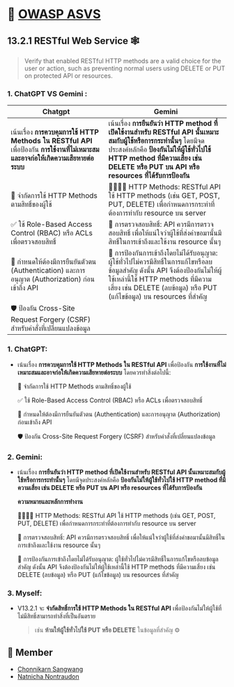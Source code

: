 # 📣 [OWASP ASVS](https://owasp.org/www-project-application-security-verification-standard/)
## 13.2.1 RESTful Web Service 🕸️
> Verify that enabled RESTful HTTP methods are a valid choice for the user or action, such as preventing normal users using DELETE or PUT on protected API or resources.


### 1. ChatGPT VS Gemini :

| Chatgpt | Gemini |
|----------|----------|
| เน้นเรื่อง **การควบคุมการใช้ HTTP Methods ใน RESTful API** เพื่อป้องกัน **การใช้งานที่ไม่เหมาะสมและอาจก่อให้เกิดความเสียหายต่อระบบ** | เน้นเรื่อง **การยืนยันว่า HTTP method ที่เปิดใช้งานสำหรับ RESTful API นั้นเหมาะสมกับผู้ใช้หรือการกระทำนั้นๆ** โดยมีจุดประสงค์หลักคือ **ป้องกันไม่ให้ผู้ใช้ทั่วไปใช้ HTTP method ที่มีความเสี่ยง เช่น DELETE หรือ PUT บน API หรือ resources ที่ได้รับการป้องกัน** |
| 🔏 จำกัดการใช้ HTTP Methods ตามสิทธิ์ของผู้ใช้ |  🫱🏻‍🫲🏻 HTTP Methods: RESTful API ใช้ HTTP methods (เช่น GET, POST, PUT, DELETE) เพื่อกำหนดการกระทำที่ต้องการทำกับ resource บน server |
| ✅ ใช้ Role-Based Access Control (RBAC) หรือ ACLs เพื่อตรวจสอบสิทธิ์ | 🔑 การตรวจสอบสิทธิ์: API ควรมีการตรวจสอบสิทธิ์ เพื่อให้แน่ใจว่าผู้ใช้ที่ส่งคำขอมานั้นมีสิทธิ์ในการเข้าถึงและใช้งาน resource นั้นๆ |
| 📲 กำหนดให้ต้องมีการยืนยันตัวตน (Authentication) และการอนุญาต (Authorization) ก่อนเข้าถึง API | 🔐 การป้องกันการเข้าถึงโดยไม่ได้รับอนุญาต: ผู้ใช้ทั่วไปไม่ควรมีสิทธิ์ในการแก้ไขหรือลบข้อมูลสำคัญ ดังนั้น API จึงต้องป้องกันไม่ให้ผู้ใช้เหล่านี้ใช้ HTTP methods ที่มีความเสี่ยง เช่น DELETE (ลบข้อมูล) หรือ PUT (แก้ไขข้อมูล) บน resources ที่สำคัญ |
| 🛡️ ป้องกัน Cross-Site Request Forgery (CSRF) สำหรับคำสั่งที่เปลี่ยนแปลงข้อมูล |  |

### 1. ChatGPT:

  - เน้นเรื่อง **การควบคุมการใช้ HTTP Methods ใน RESTful API** เพื่อป้องกัน **การใช้งานที่ไม่เหมาะสมและอาจก่อให้เกิดความเสียหายต่อระบบ** โดยควรทำสิ่งต่อไปนี้:

    🔏 จำกัดการใช้ HTTP Methods ตามสิทธิ์ของผู้ใช้
  
    ✅ ใช้ Role-Based Access Control (RBAC) หรือ ACLs เพื่อตรวจสอบสิทธิ์
  
    📲 กำหนดให้ต้องมีการยืนยันตัวตน (Authentication) และการอนุญาต (Authorization) ก่อนเข้าถึง API
  
    🛡️ ป้องกัน Cross-Site Request Forgery (CSRF) สำหรับคำสั่งที่เปลี่ยนแปลงข้อมูล

### 2. Gemini:
  
  - เน้นเรื่อง **การยืนยันว่า HTTP method ที่เปิดใช้งานสำหรับ RESTful API นั้นเหมาะสมกับผู้ใช้หรือการกระทำนั้นๆ** โดยมีจุดประสงค์หลักคือ **ป้องกันไม่ให้ผู้ใช้ทั่วไปใช้ HTTP method ที่มีความเสี่ยง เช่น DELETE หรือ PUT บน API หรือ resources ที่ได้รับการป้องกัน**

    **ความหมายและหลักการทำงาน**

      🫱🏻‍🫲🏻 HTTP Methods: RESTful API ใช้ HTTP methods (เช่น GET, POST, PUT, DELETE) เพื่อกำหนดการกระทำที่ต้องการทำกับ resource บน server

      🔑 การตรวจสอบสิทธิ์: API ควรมีการตรวจสอบสิทธิ์ เพื่อให้แน่ใจว่าผู้ใช้ที่ส่งคำขอมานั้นมีสิทธิ์ในการเข้าถึงและใช้งาน resource นั้นๆ

      🔐 การป้องกันการเข้าถึงโดยไม่ได้รับอนุญาต: ผู้ใช้ทั่วไปไม่ควรมีสิทธิ์ในการแก้ไขหรือลบข้อมูลสำคัญ ดังนั้น API จึงต้องป้องกันไม่ให้ผู้ใช้เหล่านี้ใช้ HTTP methods ที่มีความเสี่ยง เช่น DELETE (ลบข้อมูล) หรือ PUT (แก้ไขข้อมูล) บน resources ที่สำคัญ

### 3. Myself:

  - V13.2.1 จะ **จำกัดสิทธิ์การใช้ HTTP Methods ใน RESTful API** เพื่อป้องกันไม่ให้ผู้ใช้ที่ไม่มีสิทธิ์สามารถทำสิ่งที่เป็นอันตราย

    > เช่น **ห้ามให้ผู้ใช้ทั่วไปใช้ PUT หรือ DELETE** ในข้อมูลที่สำคัญ ⚙️

## 👥 Member
  - [Chonnikarn Sangwang](https://nixe97.github.io/security-requirement)
  - [Natnicha Nontraudon](security-requirement.md)
